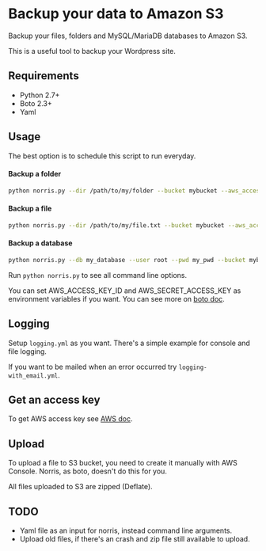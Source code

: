 # Backup your data to Amazon S3

Backup your files, folders and MySQL/MariaDB databases to Amazon S3.

This is a useful tool to backup your Wordpress site.

## Requirements

- Python 2.7+
- Boto 2.3+
- Yaml

## Usage

The best option is to schedule this script to run everyday.

#### Backup a folder

```bash
python norris.py --dir /path/to/my/folder --bucket mybucket --aws_access_key_id YOUR_ID --aws_secret_access_key YOUR_KEY
```

#### Backup a file

```bash
python norris.py --dir /path/to/my/file.txt --bucket mybucket --aws_access_key_id YOUR_ID --aws_secret_access_key YOUR_KEY
```
#### Backup a database

```bash
python norris.py --db my_database --user root --pwd my_pwd --bucket mybucket --aws_access_key_id YOUR_ID --aws_secret_access_key YOUR_KEY
```
Run `python norris.py` to see all command line options.

You can set AWS_ACCESS_KEY_ID and AWS_SECRET_ACCESS_KEY as environment variables if you want. You can see more on [boto doc](http://boto.readthedocs.org/en/latest/s3_tut.html).

## Logging

Setup `logging.yml` as you want. There's a simple example for console and file logging.

If you want to be mailed when an error occurred try `logging-with_email.yml`.

## Get an access key

To get AWS access key see [AWS doc](http://docs.aws.amazon.com/AWSSimpleQueueService/latest/SQSGettingStartedGuide/AWSCredentials.html).

## Upload

To upload a file to S3 bucket, you need to create it manually with AWS Console. Norris, as boto, doesn't do this for you.

All files uploaded to S3 are zipped (Deflate).

## TODO

- Yaml file as an input for norris, instead command line arguments.
- Upload old files, if there's an crash and zip file still available to upload.
